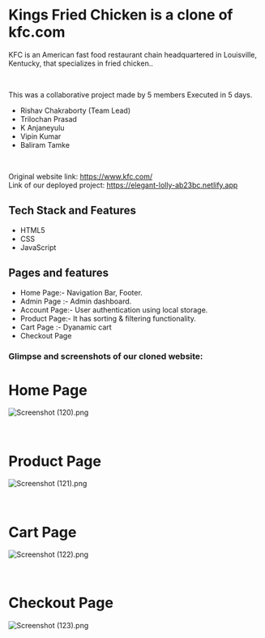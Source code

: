 <h1 font-size="30px"> Kings Fried Chicken is a clone of kfc.com </h1>
<p>
 KFC is an American fast food restaurant chain headquartered in Louisville, Kentucky, that specializes in fried chicken..
</p>

<br/>
<p>This was a collaborative project made by 5 members Executed in 5 days.</p>

- Rishav Chakraborty (Team Lead)
- Trilochan Prasad
- K Anjaneyulu
- Vipin Kumar
- Baliram Tamke
<br/>

Original website link: https://www.kfc.com/
<br/>
Link of our deployed project:  https://elegant-lolly-ab23bc.netlify.app
<br/>

## Tech Stack and Features

- HTML5
- CSS
- JavaScript


## Pages and features
- Home Page:- Navigation Bar, Footer.
- Admin Page :- Admin dashboard.
- Account Page:- User authentication using local storage.
- Product Page:- It has sorting & filtering functionality.
- Cart Page :- Dyanamic cart
- Checkout Page


### Glimpse and screenshots of our cloned website:

<h1>Home Page</h1>

![Screenshot (120).png](https://masai-course.s3.ap-south-1.amazonaws.com/editor/uploads/2023-02-09/Screenshot%20%28120%29_466679.png)

<br/>

###
<h1>Product Page</h1>

![Screenshot (121).png](https://masai-course.s3.ap-south-1.amazonaws.com/editor/uploads/2023-02-09/Screenshot%20%28121%29_103151.png)

<br/>

###
<h1>Cart Page</h1>

![Screenshot (122).png](https://masai-course.s3.ap-south-1.amazonaws.com/editor/uploads/2023-02-09/Screenshot%20%28122%29_226190.png)

<br/>

###
<h1>Checkout Page</h1>

![Screenshot (123).png](https://masai-course.s3.ap-south-1.amazonaws.com/editor/uploads/2023-02-09/Screenshot%20%28123%29_458071.png)




  

  
